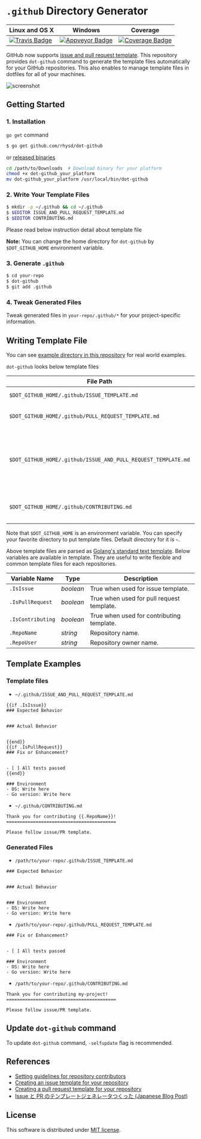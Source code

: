 `.github` Directory Generator
=============================

| Linux and OS X                 | Windows                         | Coverage                         |
| ------------------------------ | ------------------------------- | -------------------------------- |
| [![Travis Badge][]][Travis CI] | [![Appveyor Badge][]][Appveyor] | [![Coverage Badge][]][Coveralls] |

GitHub now supports [issue and pull request template](https://github.com/blog/2111-issue-and-pull-request-templates).
This repository provides `dot-github` command to generate the template files automatically for your
GitHub repositories.  This also enables to manage template files in dotfiles for all of your machines.

![screenshot](https://raw.githubusercontent.com/rhysd/ss/master/dot-github/main.gif)

## Getting Started

### 1. Installation

`go get` command

```sh
$ go get github.com/rhysd/dot-github
```

or [released binaries](https://github.com/rhysd/dot-github/releases)

```sh
cd /path/to/Downloads  # Download binary for your platform
chmod +x dot-github_your_platform
mv dot-github_your_platform /usr/local/bin/dot-github
```

### 2. Write Your Template Files

```sh
$ mkdir -p ~/.github && cd ~/.github
$ $EDITOR ISSUE_AND_PULL_REQUEST_TEMPLATE.md
$ $EDITOR CONTRIBUTING.md
```

Please read below instruction detail about template file

**Note:** You can change the home directory for `dot-github` by `$DOT_GITHUB_HOME` environment variable.

### 3. Generate `.github`

```sh
$ cd your-repo
$ dot-github
$ git add .github
```

### 4. Tweak Generated Files

Tweak generated files in `your-repo/.github/*` for your project-specific information.

## Writing Template File

You can see [example directory in this repository](example/) for real world examples.

`dot-github` looks below template files

| File Path                                                     | Description                                                                               |
| ------------------------------------------------------------- | ----------------------------------------------------------------------------------------- |
| `$DOT_GITHUB_HOME/.github/ISSUE_TEMPLATE.md`                  | Template for issues.                                                                      |
| `$DOT_GITHUB_HOME/.github/PULL_REQUEST_TEMPLATE.md`           | Template for pull requests.                                                               |
| `$DOT_GITHUB_HOME/.github/ISSUE_AND_PULL_REQUEST_TEMPLATE.md` | If above files are not found, this file is used for template of issues and pull requests. |
| `$DOT_GITHUB_HOME/.github/CONTRIBUTING.md`                    | Template for contributing guideline.                                                      |

Note that `$DOT_GITHUB_HOME` is an environment variable.  You can specify your favorite directory to put template files.  Default directory for it is `~`.

Above template files are parsed as [Golang's standard text template](https://golang.org/pkg/text/template/).  Below variables are available in template.  They are useful to write flexible and common template files for each repositories.

| Variable Name     | Type      | Description                               |
| ----------------- | --------- | ----------------------------------------- |
| `.IsIssue`        | *boolean* | True when used for issue template.        |
| `.IsPullRequest`  | *boolean* | True when used for pull request template. |
| `.IsContributing` | *boolean* | True when used for contributing template. |
| `.RepoName`       | *string*  | Repository name.                          |
| `.RepoUser`       | *string*  | Repository owner name.                    |

## Template Examples

### Template files

- `~/.github/ISSUE_AND_PULL_REQUEST_TEMPLATE.md`

```
{{if .IsIssue}}
### Expected Behavior


### Actual Behavior


{{end}}
{{if .IsPullRequest}}
### Fix or Enhancement?


- [ ] All tests passed
{{end}}

### Environment
- OS: Write here
- Go version: Write here
```

- `~/.github/CONTRIBUTING.md`

```
Thank you for contributing {{.RepoName}}!
=========================================

Please follow issue/PR template.
```

### Generated Files

- `/path/to/your-repo/.github/ISSUE_TEMPLATE.md`

```
### Expected Behavior


### Actual Behavior


### Environment
- OS: Write here
- Go version: Write here
```

- `/path/to/your-repo/.github/PULL_REQUEST_TEMPLATE.md`

```
### Fix or Enhancement?


- [ ] All tests passed

### Environment
- OS: Write here
- Go version: Write here
```

- `/path/to/your-repo/.github/CONTRIBUTING.md`

```
Thank you for contributing my-project!
=========================================

Please follow issue/PR template.
```

## Update `dot-github` command

To update `dot-github` command, `-selfupdate` flag is recommended.

## References

- [Setting guidelines for repository contributors](https://help.github.com/articles/setting-guidelines-for-repository-contributors/)
- [Creating an issue template for your repository](https://help.github.com/articles/creating-an-issue-template-for-your-repository/)
- [Creating a pull request template for your repository](https://help.github.com/articles/creating-a-pull-request-template-for-your-repository/)
- [Issue と PR のテンプレートジェネレータつくった (Japanese Blog Post)](http://rhysd.hatenablog.com/entry/2016/02/21/233643)

## License

This software is distributed under [MIT license](LICENSE.txt).


[Travis Badge]: https://travis-ci.org/rhysd/dot-github.svg?branch=master
[Travis CI]: https://travis-ci.org/rhysd/dot-github
[Appveyor Badge]: https://ci.appveyor.com/api/projects/status/bjat5jyqmcgjfvwd?svg=true
[Appveyor]: https://ci.appveyor.com/project/rhysd/dot-github
[Coverage Badge]: https://coveralls.io/repos/github/rhysd/dot-github/badge.svg?branch=master
[Coveralls]: https://coveralls.io/github/rhysd/dot-github?branch=master
